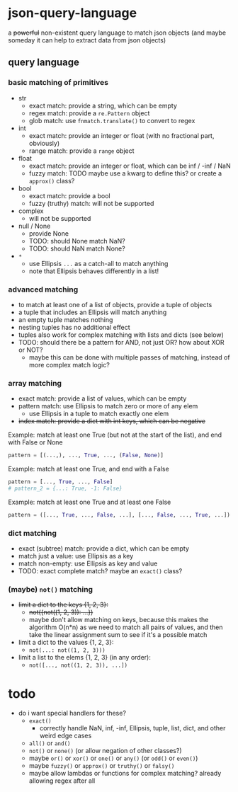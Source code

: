 # json-query-language

a ~~powerful~~ non-existent query language to match json objects
(and maybe someday it can help to extract data from json objects)

## query language

### basic matching of primitives

* str
  * exact match: provide a string, which can be empty
  * regex match: provide a `re.Pattern` object
  * glob match: use `fnmatch.translate()` to convert to regex
* int
  * exact match: provide an integer or float (with no fractional part, obviously)
  * range match: provide a `range` object
* float
  * exact match: provide an integer or float, which can be inf / -inf / NaN
  * fuzzy match: TODO maybe use a kwarg to define this? or create a `approx()` class?
* bool
  * exact match: provide a bool
  * fuzzy (truthy) match: will not be supported
* complex
  * will not be supported
* null / None
  * provide None
  * TODO: should None match NaN?
  * TODO: should NaN match None?
* `*`
  * use Ellipsis `...` as a catch-all to match anything
  * note that Ellipsis behaves differently in a list!

### advanced matching

* to match at least one of a list of objects, provide a tuple of objects
* a tuple that includes an Ellipsis will match anything
* an empty tuple matches nothing
* nesting tuples has no additional effect
* tuples also work for complex matching with lists and dicts (see below)
* TODO: should there be a pattern for AND, not just OR? how about XOR or NOT?
  * maybe this can be done with multiple passes of matching, instead of more complex match logic?

### array matching

* exact match: provide a list of values, which can be empty
* pattern match: use Ellipsis to match zero or more of any elem
  * use Ellipsis in a tuple to match exactly one elem
* ~~index match: provide a dict with int keys, which can be negative~~

Example: match at least one True (but not at the start of the list), and end with False or None

```python
pattern = [(...,), ..., True, ..., (False, None)]
```

Example: match at least one True, and end with a False

```python
pattern = [..., True, ..., False]
# pattern_2 = {...: True, -1: False}
```

Example: match at least one True and at least one False

```python
pattern = ([..., True, ..., False, ...], [..., False, ..., True, ...])
```

### dict matching

* exact (subtree) match: provide a dict, which can be empty
* match just a value: use Ellipsis as a key
* match non-empty: use Ellipsis as key and value
* TODO: exact complete match? maybe an `exact()` class?

### (maybe) `not()` matching

* ~~limit a dict to the keys {1, 2, 3}:~~
  * ~~not({not((1, 2, 3)): ...})~~
  * maybe don't allow matching on keys, because this makes the algorithm O(n*n)
    as we need to match all pairs of values, and then take the linear assignment sum to see if it's a possible match 
* limit a dict to the values {1, 2, 3}:
  * `not(...: not((1, 2, 3)))`
* limit a list to the elems {1, 2, 3} (in any order):
  * `not([..., not((1, 2, 3)), ...])`

# todo

* do i want special handlers for these?
  * `exact()`
    * correctly handle NaN, inf, -inf, Ellipsis, tuple, list, dict, and other weird edge cases
  * `all()` or `and()`
  * `not()` or `none()` (or allow negation of other classes?)
  * maybe `or()` or `xor()` or `one()` or `any()` (or `odd()` or `even()`)
  * maybe `fuzzy()` or `approx()` or `truthy()` or `falsy()`
  * maybe allow lambdas or functions for complex matching? already allowing regex after all
